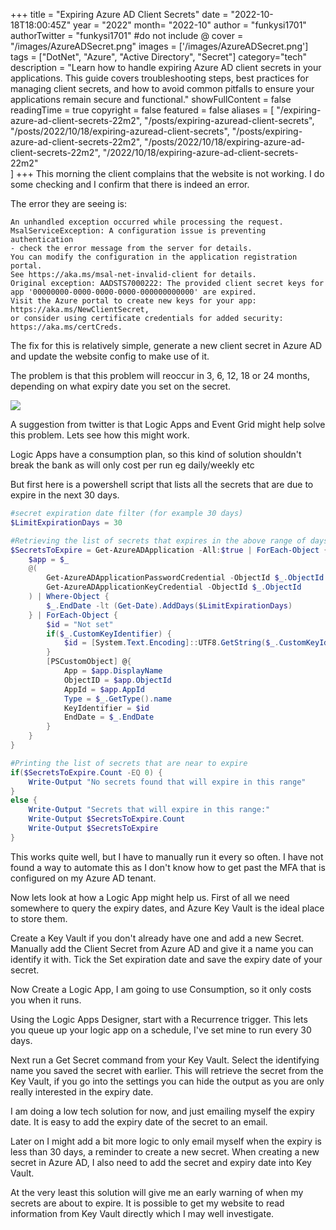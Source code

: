 +++
title = "Expiring Azure AD Client Secrets"
date = "2022-10-18T18:00:45Z"
year = "2022"
month= "2022-10"
author = "funkysi1701"
authorTwitter = "funkysi1701" #do not include @
cover = "/images/AzureADSecret.png"
images = ['/images/AzureADSecret.png']
tags = ["DotNet", "Azure", "Active Directory", "Secret"]
category="tech"
description = "Learn how to handle expiring Azure AD client secrets in your applications. This guide covers troubleshooting steps, best practices for managing client secrets, and how to avoid common pitfalls to ensure your applications remain secure and functional."
showFullContent = false
readingTime = true
copyright = false
featured = false
aliases = [
    "/expiring-azure-ad-client-secrets-22m2",
    "/posts/expiring-azuread-client-secrets",
    "/posts/2022/10/18/expiring-azuread-client-secrets",
    "/posts/expiring-azure-ad-client-secrets-22m2",
    "/posts/2022/10/18/expiring-azure-ad-client-secrets-22m2",
    "/2022/10/18/expiring-azure-ad-client-secrets-22m2"    
]
+++
This morning the client complains that the website is not working. I do some checking and I confirm that there is indeed an error.

The error they are seeing is:

```
An unhandled exception occurred while processing the request.
MsalServiceException: A configuration issue is preventing authentication 
- check the error message from the server for details. 
You can modify the configuration in the application registration portal. 
See https://aka.ms/msal-net-invalid-client for details. 
Original exception: AADSTS7000222: The provided client secret keys for 
app '00000000-0000-0000-0000-000000000000' are expired. 
Visit the Azure portal to create new keys for your app: https://aka.ms/NewClientSecret, 
or consider using certificate credentials for added security: https://aka.ms/certCreds.
```

The fix for this is relatively simple, generate a new client secret in Azure AD and update the website config to make use of it.

The problem is that this problem will reoccur in 3, 6, 12, 18 or 24 months, depending on what expiry date you set on the secret.

![](/images/AzureADSecret.png)

A suggestion from twitter is that Logic Apps and Event Grid might help solve this problem. Lets see how this might work.

Logic Apps have a consumption plan, so this kind of solution shouldn't break the bank as will only cost per run eg daily/weekly etc

But first here is a powershell script that lists all the secrets that are due to expire in the next 30 days.

```powershell
#secret expiration date filter (for example 30 days)
$LimitExpirationDays = 30

#Retrieving the list of secrets that expires in the above range of days
$SecretsToExpire = Get-AzureADApplication -All:$true | ForEach-Object {
    $app = $_
    @(
        Get-AzureADApplicationPasswordCredential -ObjectId $_.ObjectId
        Get-AzureADApplicationKeyCredential -ObjectId $_.ObjectId
    ) | Where-Object {
        $_.EndDate -lt (Get-Date).AddDays($LimitExpirationDays)
    } | ForEach-Object {
        $id = "Not set"
        if($_.CustomKeyIdentifier) {
            $id = [System.Text.Encoding]::UTF8.GetString($_.CustomKeyIdentifier)
        }
        [PSCustomObject] @{
            App = $app.DisplayName
            ObjectID = $app.ObjectId
            AppId = $app.AppId
            Type = $_.GetType().name
            KeyIdentifier = $id
            EndDate = $_.EndDate
        }
    }
}

#Printing the list of secrets that are near to expire
if($SecretsToExpire.Count -EQ 0) {
    Write-Output "No secrets found that will expire in this range"
}
else {
    Write-Output "Secrets that will expire in this range:"
    Write-Output $SecretsToExpire.Count
    Write-Output $SecretsToExpire
}
```

This works quite well, but I have to manually run it every so often. I have not found a way to automate this as I don't know how to get past the MFA that is configured on my Azure AD tenant.

Now lets look at how a Logic App might help us. First of all we need somewhere to query the expiry dates, and Azure Key Vault is the ideal place to store them.

Create a Key Vault if you don't already have one and add a new Secret. Manually add the Client Secret from Azure AD and give it a name you can identify it with. Tick the Set expiration date and save the expiry date of your secret. 

Now Create a Logic App, I am going to use Consumption, so it only costs you when it runs.

Using the Logic Apps Designer, start with a Recurrence trigger. This lets you queue up your logic app on a schedule, I've set mine to run every 30 days.

Next run a Get Secret command from your Key Vault. Select the identifying name you saved the secret with earlier. This will retrieve the secret from the Key Vault, if you go into the settings you can hide the output as you are only really interested in the expiry date.

I am doing a low tech solution for now, and just emailing myself the expiry date. It is easy to add the expiry date of the secret to an email.

Later on I might add a bit more logic to only email myself when the expiry is less than 30 days, a reminder to create a new secret. When creating a new secret in Azure AD, I also need to add the secret and expiry date into Key Vault.

At the very least this solution will give me an early warning of when my secrets are about to expire. It is possible to get my website to read information from Key Vault directly which I may well investigate.
